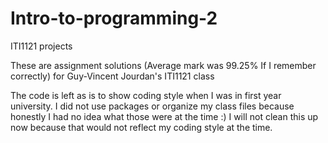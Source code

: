 # Intro-to-programming-2
ITI1121 projects

These are assignment solutions (Average mark was 99.25% If I remember correctly) for Guy-Vincent Jourdan's ITI1121 class

The code is left as is to show coding style when I was in first year university. I did not use packages or organize my class files
because honestly I had no idea what those were at the time :) I will not clean this up now because that would not reflect my coding 
style at the time.
